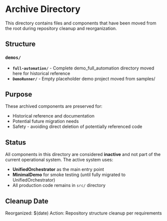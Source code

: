 # Archive Directory

This directory contains files and components that have been moved from the root during repository cleanup and reorganization.

## Structure

### `demos/`
- **`full-automation/`** - Complete demo_full_automation directory moved here for historical reference
- **`DemoRunner/`** - Empty placeholder demo project moved from samples/

## Purpose

These archived components are preserved for:
- Historical reference and documentation
- Potential future migration needs
- Safety - avoiding direct deletion of potentially referenced code

## Status

All components in this directory are considered **inactive** and not part of the current operational system. The active system uses:
- **UnifiedOrchestrator** as the main entry point
- **MinimalDemo** for smoke testing (until fully migrated to UnifiedOrchestrator)
- All production code remains in `src/` directory

## Cleanup Date

Reorganized: $(date)
Action: Repository structure cleanup per requirements